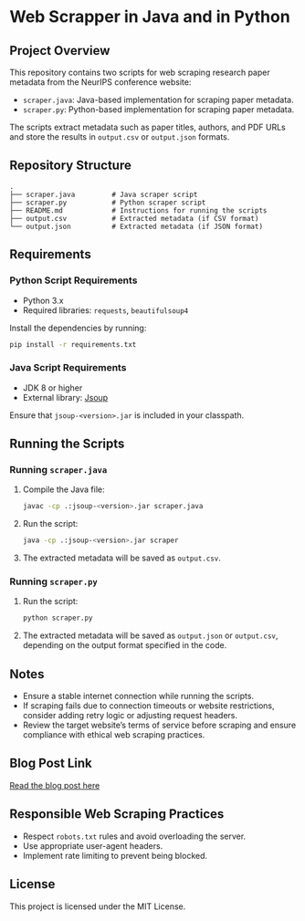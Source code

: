 # Web Scrapper in Java and in Python

## Project Overview
This repository contains two scripts for web scraping research paper metadata from the NeurIPS conference website:

- `scraper.java`: Java-based implementation for scraping paper metadata.
- `scraper.py`: Python-based implementation for scraping paper metadata.

The scripts extract metadata such as paper titles, authors, and PDF URLs and store the results in `output.csv` or `output.json` formats.

## Repository Structure
```
.
├── scraper.java         # Java scraper script
├── scraper.py           # Python scraper script
├── README.md            # Instructions for running the scripts
├── output.csv           # Extracted metadata (if CSV format)
└── output.json          # Extracted metadata (if JSON format)
```

## Requirements

### Python Script Requirements
- Python 3.x
- Required libraries: `requests`, `beautifulsoup4`

Install the dependencies by running:
```bash
pip install -r requirements.txt
```

### Java Script Requirements
- JDK 8 or higher
- External library: [Jsoup](https://jsoup.org/)

Ensure that `jsoup-<version>.jar` is included in your classpath.

## Running the Scripts

### Running `scraper.java`
1. Compile the Java file:
   ```bash
   javac -cp .:jsoup-<version>.jar scraper.java
   ```
2. Run the script:
   ```bash
   java -cp .:jsoup-<version>.jar scraper
   ```
3. The extracted metadata will be saved as `output.csv`.

### Running `scraper.py`
1. Run the script:
   ```bash
   python scraper.py
   ```
2. The extracted metadata will be saved as `output.json` or `output.csv`, depending on the output format specified in the code.

## Notes
- Ensure a stable internet connection while running the scripts.
- If scraping fails due to connection timeouts or website restrictions, consider adding retry logic or adjusting request headers.
- Review the target website’s terms of service before scraping and ensure compliance with ethical web scraping practices.

## Blog Post Link
[Read the blog post here](<https://medium.com/@shaheeramalik533/web-scrapper-15b65e582c55>)

## Responsible Web Scraping Practices
- Respect `robots.txt` rules and avoid overloading the server.
- Use appropriate user-agent headers.
- Implement rate limiting to prevent being blocked.

## License
This project is licensed under the MIT License.

